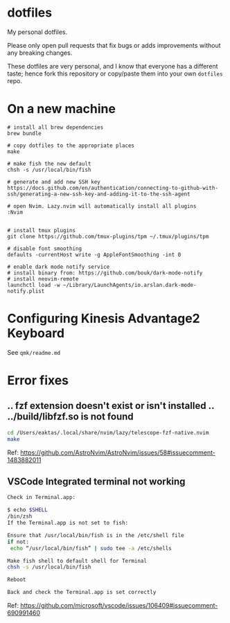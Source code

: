 dotfiles
========

My personal dotfiles.

Please only open pull requests that fix bugs or adds improvements without any
breaking changes.

These dotfiles are very personal, and I know that everyone has a different
taste; hence fork this repository or copy/paste them into your own `dotfiles`
repo.

# On a new machine

```
# install all brew dependencies
brew bundle

# copy dotfiles to the appropriate places
make

# make fish the new default
chsh -s /usr/local/bin/fish

# generate and add new SSH key
https://docs.github.com/en/authentication/connecting-to-github-with-ssh/generating-a-new-ssh-key-and-adding-it-to-the-ssh-agent

# open Nvim. Lazy.nvim will automatically install all plugins
:Nvim


# install tmux plugins
git clone https://github.com/tmux-plugins/tpm ~/.tmux/plugins/tpm

# disable font smoothing
defaults -currentHost write -g AppleFontSmoothing -int 0

# enable dark mode notify service
# install binary from: https://github.com/bouk/dark-mode-notify
# install neovim-remote
launchctl load -w ~/Library/LaunchAgents/io.arslan.dark-mode-notify.plist
```

# Configuring Kinesis Advantage2 Keyboard

See `qmk/readme.md`

# Error fixes

## .. fzf extension doesn't exist or isn't installed .. ../build/libfzf.so is not found

```bash
cd /Users/eaktas/.local/share/nvim/lazy/telescope-fzf-native.nvim
make
```

Ref: https://github.com/AstroNvim/AstroNvim/issues/58#issuecomment-1483882011

## VSCode Integrated terminal not working

```bash
Check in Terminal.app:

$ echo $SHELL
/bin/zsh
If the Terminal.app is not set to fish:

Ensure that /usr/local/bin/fish is in the /etc/shell file
if not:
 echo “/usr/local/bin/fish” | sudo tee -a /etc/shells

Make fish shell to default shell for Terminal
chsh -s /usr/local/bin/fish

Reboot

Back and check the Terminal.app is set correctly
```

Ref: https://github.com/microsoft/vscode/issues/106409#issuecomment-690991460
